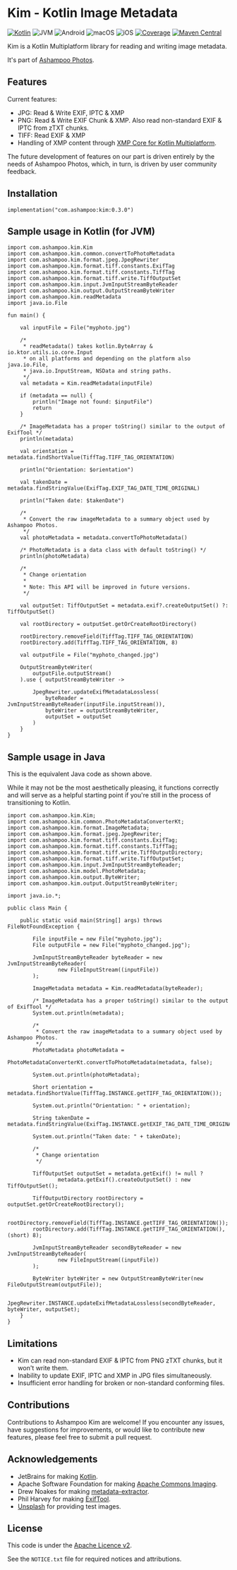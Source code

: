 # Kim - Kotlin Image Metadata

[![Kotlin](https://img.shields.io/badge/kotlin-1.8.20-blue.svg?logo=kotlin)](httpw://kotlinlang.org)
![JVM](https://img.shields.io/badge/-JVM-gray.svg?style=flat)
![Android](https://img.shields.io/badge/-Android-gray.svg?style=flat)
![macOS](https://img.shields.io/badge/-macOS-gray.svg?style=flat)
![iOS](https://img.shields.io/badge/-iOS-gray.svg?style=flat)
[![Coverage](https://sonarcloud.io/api/project_badges/measure?project=kim&metric=coverage)](https://sonarcloud.io/summary/new_code?id=kim)
[![Maven Central](https://maven-badges.herokuapp.com/maven-central/com.ashampoo/kim/badge.svg)](https://maven-badges.herokuapp.com/maven-central/com.ashampoo/kim)

Kim is a Kotlin Multiplatform library for reading and writing image metadata.

It's part of [Ashampoo Photos](https://ashampoo.com/photos).

## Features

Current features:

* JPG: Read & Write EXIF, IPTC & XMP
* PNG: Read & Write EXIF Chunk & XMP. Also read non-standard EXIF & IPTC from zTXT chunks.
* TIFF: Read EXIF & XMP
* Handling of XMP content through [XMP Core for Kotlin Multiplatform](https://github.com/Ashampoo/xmpcore).

The future development of features on our part is driven entirely by the
needs of Ashampoo Photos, which, in turn, is driven by user community feedback.

## Installation

```
implementation("com.ashampoo:kim:0.3.0")
```

## Sample usage in Kotlin (for JVM)

```
import com.ashampoo.kim.Kim
import com.ashampoo.kim.common.convertToPhotoMetadata
import com.ashampoo.kim.format.jpeg.JpegRewriter
import com.ashampoo.kim.format.tiff.constants.ExifTag
import com.ashampoo.kim.format.tiff.constants.TiffTag
import com.ashampoo.kim.format.tiff.write.TiffOutputSet
import com.ashampoo.kim.input.JvmInputStreamByteReader
import com.ashampoo.kim.output.OutputStreamByteWriter
import com.ashampoo.kim.readMetadata
import java.io.File

fun main() {

    val inputFile = File("myphoto.jpg")

    /*
     * readMetadata() takes kotlin.ByteArray & io.ktor.utils.io.core.Input
     * on all platforms and depending on the platform also java.io.File,
     * java.io.InputStream, NSData and string paths.
     */
    val metadata = Kim.readMetadata(inputFile)

    if (metadata == null) {
        println("Image not found: $inputFile")
        return
    }

    /* ImageMetadata has a proper toString() similar to the output of ExifTool */
    println(metadata)

    val orientation = metadata.findShortValue(TiffTag.TIFF_TAG_ORIENTATION)

    println("Orientation: $orientation")

    val takenDate = metadata.findStringValue(ExifTag.EXIF_TAG_DATE_TIME_ORIGINAL)

    println("Taken date: $takenDate")

    /*
     * Convert the raw imageMetadata to a summary object used by Ashampoo Photos.
     */
    val photoMetadata = metadata.convertToPhotoMetadata()

    /* PhotoMetadata is a data class with default toString() */
    println(photoMetadata)

    /*
     * Change orientation
     *
     * Note: This API will be improved in future versions.
     */

    val outputSet: TiffOutputSet = metadata.exif?.createOutputSet() ?: TiffOutputSet()

    val rootDirectory = outputSet.getOrCreateRootDirectory()

    rootDirectory.removeField(TiffTag.TIFF_TAG_ORIENTATION)
    rootDirectory.add(TiffTag.TIFF_TAG_ORIENTATION, 8)

    val outputFile = File("myphoto_changed.jpg")

    OutputStreamByteWriter(
        outputFile.outputStream()
    ).use { outputStreamByteWriter ->

        JpegRewriter.updateExifMetadataLossless(
            byteReader = JvmInputStreamByteReader(inputFile.inputStream()),
            byteWriter = outputStreamByteWriter,
            outputSet = outputSet
        )
    }
}
```

## Sample usage in Java

This is the equivalent Java code as shown above.

While it may not be the most aesthetically pleasing, it functions correctly and will
serve as a helpful starting point if you're still in the process of transitioning to Kotlin.

```
import com.ashampoo.kim.Kim;
import com.ashampoo.kim.common.PhotoMetadataConverterKt;
import com.ashampoo.kim.format.ImageMetadata;
import com.ashampoo.kim.format.jpeg.JpegRewriter;
import com.ashampoo.kim.format.tiff.constants.ExifTag;
import com.ashampoo.kim.format.tiff.constants.TiffTag;
import com.ashampoo.kim.format.tiff.write.TiffOutputDirectory;
import com.ashampoo.kim.format.tiff.write.TiffOutputSet;
import com.ashampoo.kim.input.JvmInputStreamByteReader;
import com.ashampoo.kim.model.PhotoMetadata;
import com.ashampoo.kim.output.ByteWriter;
import com.ashampoo.kim.output.OutputStreamByteWriter;

import java.io.*;

public class Main {

    public static void main(String[] args) throws FileNotFoundException {

        File inputFile = new File("myphoto.jpg");
        File outputFile = new File("myphoto_changed.jpg");

        JvmInputStreamByteReader byteReader = new JvmInputStreamByteReader(
                new FileInputStream((inputFile))
        );

        ImageMetadata metadata = Kim.readMetadata(byteReader);

        /* ImageMetadata has a proper toString() similar to the output of ExifTool */
        System.out.println(metadata);

        /*
         * Convert the raw imageMetadata to a summary object used by Ashampoo Photos.
         */
        PhotoMetadata photoMetadata =
                PhotoMetadataConverterKt.convertToPhotoMetadata(metadata, false);

        System.out.println(photoMetadata);

        Short orientation = metadata.findShortValue(TiffTag.INSTANCE.getTIFF_TAG_ORIENTATION());

        System.out.println("Orientation: " + orientation);

        String takenDate = metadata.findStringValue(ExifTag.INSTANCE.getEXIF_TAG_DATE_TIME_ORIGINAL());

        System.out.println("Taken date: " + takenDate);

        /*
         * Change orientation
         */

        TiffOutputSet outputSet = metadata.getExif() != null ?
                metadata.getExif().createOutputSet() : new TiffOutputSet();

        TiffOutputDirectory rootDirectory = outputSet.getOrCreateRootDirectory();

        rootDirectory.removeField(TiffTag.INSTANCE.getTIFF_TAG_ORIENTATION());
        rootDirectory.add(TiffTag.INSTANCE.getTIFF_TAG_ORIENTATION(), (short) 8);

        JvmInputStreamByteReader secondByteReader = new JvmInputStreamByteReader(
                new FileInputStream((inputFile))
        );

        ByteWriter byteWriter = new OutputStreamByteWriter(new FileOutputStream(outputFile));

        JpegRewriter.INSTANCE.updateExifMetadataLossless(secondByteReader, byteWriter, outputSet);
    }
}
```

## Limitations

* Kim can read non-standard EXIF & IPTC from PNG zTXT chunks, but it won't write them.
* Inability to update EXIF, IPTC and XMP in JPG files simultaneously.
* Insufficient error handling for broken or non-standard conforming files.

## Contributions

Contributions to Ashampoo Kim are welcome! If you encounter any issues,
have suggestions for improvements, or would like to contribute new features,
please feel free to submit a pull request.

## Acknowledgements

* JetBrains for making [Kotlin](https://kotlinlang.org).
* Apache Software Foundation for making [Apache Commons Imaging](https://commons.apache.org/proper/commons-imaging/).
* Drew Noakes for making [metadata-extractor](https://github.com/drewnoakes/metadata-extractor).
* Phil Harvey for making [ExifTool](https://exiftool.org/).
* [Unsplash](https://unsplash.com) for providing test images.

## License

This code is under the [Apache Licence v2](https://www.apache.org/licenses/LICENSE-2.0).

See the `NOTICE.txt` file for required notices and attributions.
